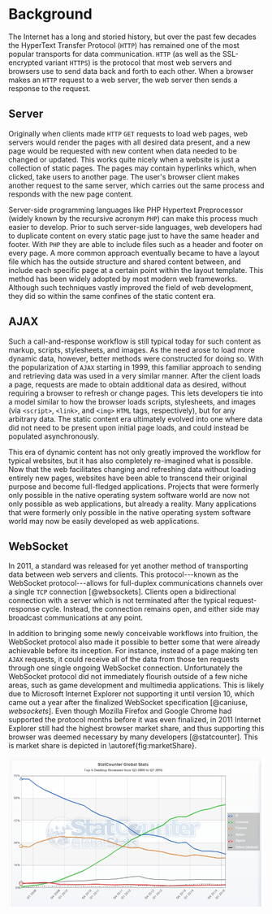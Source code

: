 # Background

The Internet has a long and storied history, but over the past few decades the HyperText Transfer Protocol (`HTTP`) has remained one of the most popular transports for data communication.
`HTTP` (as well as the SSL-encrypted variant `HTTPS`) is the protocol that most web servers and browsers use to send data back and forth to each other.
When a browser makes an `HTTP` request to a web server, the web server then sends a response to the request.


## Server

Originally when clients made `HTTP` `GET` requests to load web pages, web servers would render the pages with all desired data present, and a new page would be requested with new content when data needed to be changed or updated.
This works quite nicely when a website is just a collection of static pages.
The pages may contain hyperlinks which, when clicked, take users to another page.
The user's browser client makes another request to the same server, which carries out the same process and responds with the new page content.

Server-side programming languages like PHP Hypertext Preprocessor (widely known by the recursive acronym `PHP`) can make this process much easier to develop.
Prior to such server-side languages, web developers had to duplicate content on every static page just to have the same header and footer.
With `PHP` they are able to include files such as a header and footer on every page.
A more common approach eventually became to have a layout file which has the outside structure and shared content between, and include each specific page at a certain point within the layout template.
This method has been widely adopted by most modern web frameworks.
Although such techniques vastly improved the field of web development, they did so within the same confines of the static content era.


## AJAX

Such a call-and-response workflow is still typical today for such content as markup, scripts, stylesheets, and images.
As the need arose to load more dynamic data, however, better methods were constructed for doing so.
With the popularization of `AJAX` starting in 1999, this familiar approach to sending and retrieving data was used in a very similar manner.
After the client loads a page, requests are made to obtain additional data as desired, without requiring a browser to refresh or change pages.
This lets developers tie into a model similar to how the browser loads scripts, stylesheets, and images (via `<script>`, `<link>`, and `<img>` `HTML` tags, respectively), but for any arbitrary data.
The static content era ultimately evolved into one where data did not need to be present upon initial page loads, and could instead be populated asynchronously.

This era of dynamic content has not only greatly improved the workflow for typical websites, but it has also completely re-imagined what is possible.
Now that the web facilitates changing and refreshing data without loading entirely new pages, websites have been able to transcend their original purpose and become full-fledged applications.
Projects that were formerly only possible in the native operating system software world are now not only possible as web applications, but already a reality.
Many applications that were formerly only possible in the native operating system software world may now be easily developed as web applications.


## WebSocket

In 2011, a standard was released for yet another method of transporting data between web servers and clients.
This protocol---known as the WebSocket protocol---allows for full-duplex communications channels over a single `TCP` connection [@websockets].
Clients open a bidirectional connection with a server which is not terminated after the typical request-response cycle.
Instead, the connection remains open, and either side may broadcast communications at any point.

In addition to bringing some newly conceivable workflows into fruition, the WebSocket protocol also made it possible to better some that were already achievable before its inception.
For instance, instead of a page making ten `AJAX` requests, it could receive all of the data from those ten requests through one single ongoing WebSocket connection.
Unfortunately the WebSocket protocol did not immediately flourish outside of a few niche areas, such as game development and multimedia applications.
This is likely due to Microsoft Internet Explorer not supporting it until version 10, which came out a year after the finalized WebSocket specification [@caniuse, *websockets*].
Even though Mozilla Firefox and Google Chrome had supported the protocol months before it was even finalized, in 2011 Internet Explorer still had the highest browser market share, and thus supporting this browser was deemed necessary by many developers [@statcounter].
This is market share is depicted in \autoref{fig:marketShare}.

![Desktop browser market share, Q3 2008 to Q1 2015. \label{fig:marketShare}](images/StatCounter-browser-ww-quarterly-20083-20151.jpg "desktop browser market share")
